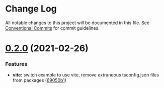 # Change Log

All notable changes to this project will be documented in this file.
See [Conventional Commits](https://conventionalcommits.org) for commit guidelines.

# [0.2.0](https://github.com/lukesmurray/slate-extensions/compare/v0.1.0...v0.2.0) (2021-02-26)


### Features

* **vite:** switch example to use vite, remove extraneous tsconfig.json files from packages ([69050b1](https://github.com/lukesmurray/slate-extensions/commit/69050b141ed2f3975ec9eb8ebbf2e62061cdc773))
